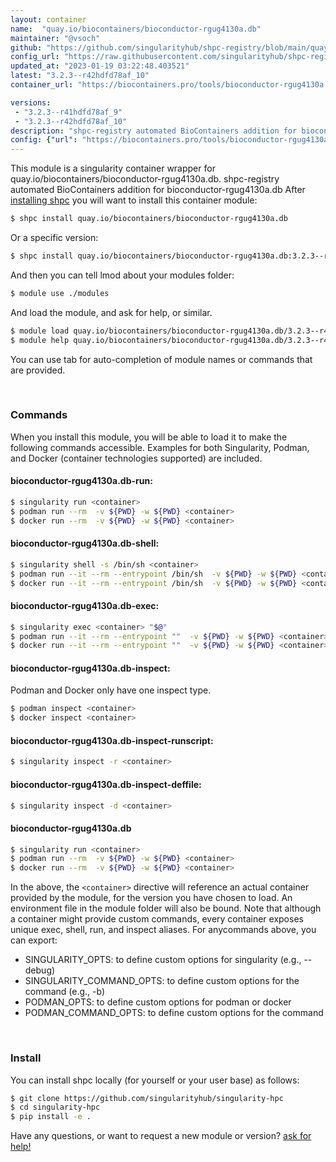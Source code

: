 ```yaml
---
layout: container
name:  "quay.io/biocontainers/bioconductor-rgug4130a.db"
maintainer: "@vsoch"
github: "https://github.com/singularityhub/shpc-registry/blob/main/quay.io/biocontainers/bioconductor-rgug4130a.db/container.yaml"
config_url: "https://raw.githubusercontent.com/singularityhub/shpc-registry/main/quay.io/biocontainers/bioconductor-rgug4130a.db/container.yaml"
updated_at: "2023-01-19 03:22:48.403521"
latest: "3.2.3--r42hdfd78af_10"
container_url: "https://biocontainers.pro/tools/bioconductor-rgug4130a.db"

versions:
 - "3.2.3--r41hdfd78af_9"
 - "3.2.3--r42hdfd78af_10"
description: "shpc-registry automated BioContainers addition for bioconductor-rgug4130a.db"
config: {"url": "https://biocontainers.pro/tools/bioconductor-rgug4130a.db", "maintainer": "@vsoch", "description": "shpc-registry automated BioContainers addition for bioconductor-rgug4130a.db", "latest": {"3.2.3--r42hdfd78af_10": "sha256:b580cb635b649161f453e4a9c928e3a7ebd403103c1a97b95b24fccd20e3a3c8"}, "tags": {"3.2.3--r41hdfd78af_9": "sha256:06ede5975a9cdb84a700c3a8b63fe2a43d3cda91c75e1ba14f675aaf85ae3280", "3.2.3--r42hdfd78af_10": "sha256:b580cb635b649161f453e4a9c928e3a7ebd403103c1a97b95b24fccd20e3a3c8"}, "docker": "quay.io/biocontainers/bioconductor-rgug4130a.db"}
---
```


This module is a singularity container wrapper for quay.io/biocontainers/bioconductor-rgug4130a.db.
shpc-registry automated BioContainers addition for bioconductor-rgug4130a.db
After [installing shpc](#install) you will want to install this container module:


```bash
$ shpc install quay.io/biocontainers/bioconductor-rgug4130a.db
```

Or a specific version:

```bash
$ shpc install quay.io/biocontainers/bioconductor-rgug4130a.db:3.2.3--r42hdfd78af_10
```

And then you can tell lmod about your modules folder:

```bash
$ module use ./modules
```

And load the module, and ask for help, or similar.

```bash
$ module load quay.io/biocontainers/bioconductor-rgug4130a.db/3.2.3--r42hdfd78af_10
$ module help quay.io/biocontainers/bioconductor-rgug4130a.db/3.2.3--r42hdfd78af_10
```

You can use tab for auto-completion of module names or commands that are provided.

<br>

### Commands

When you install this module, you will be able to load it to make the following commands accessible.
Examples for both Singularity, Podman, and Docker (container technologies supported) are included.

#### bioconductor-rgug4130a.db-run:

```bash
$ singularity run <container>
$ podman run --rm  -v ${PWD} -w ${PWD} <container>
$ docker run --rm  -v ${PWD} -w ${PWD} <container>
```

#### bioconductor-rgug4130a.db-shell:

```bash
$ singularity shell -s /bin/sh <container>
$ podman run --it --rm --entrypoint /bin/sh  -v ${PWD} -w ${PWD} <container>
$ docker run --it --rm --entrypoint /bin/sh  -v ${PWD} -w ${PWD} <container>
```

#### bioconductor-rgug4130a.db-exec:

```bash
$ singularity exec <container> "$@"
$ podman run --it --rm --entrypoint ""  -v ${PWD} -w ${PWD} <container> "$@"
$ docker run --it --rm --entrypoint ""  -v ${PWD} -w ${PWD} <container> "$@"
```

#### bioconductor-rgug4130a.db-inspect:

Podman and Docker only have one inspect type.

```bash
$ podman inspect <container>
$ docker inspect <container>
```

#### bioconductor-rgug4130a.db-inspect-runscript:

```bash
$ singularity inspect -r <container>
```

#### bioconductor-rgug4130a.db-inspect-deffile:

```bash
$ singularity inspect -d <container>
```



#### bioconductor-rgug4130a.db

```bash
$ singularity run <container>
$ podman run --rm  -v ${PWD} -w ${PWD} <container>
$ docker run --rm  -v ${PWD} -w ${PWD} <container>
```


In the above, the `<container>` directive will reference an actual container provided
by the module, for the version you have chosen to load. An environment file in the
module folder will also be bound. Note that although a container
might provide custom commands, every container exposes unique exec, shell, run, and
inspect aliases. For anycommands above, you can export:

 - SINGULARITY_OPTS: to define custom options for singularity (e.g., --debug)
 - SINGULARITY_COMMAND_OPTS: to define custom options for the command (e.g., -b)
 - PODMAN_OPTS: to define custom options for podman or docker
 - PODMAN_COMMAND_OPTS: to define custom options for the command

<br>

### Install

You can install shpc locally (for yourself or your user base) as follows:

```bash
$ git clone https://github.com/singularityhub/singularity-hpc
$ cd singularity-hpc
$ pip install -e .
```

Have any questions, or want to request a new module or version? [ask for help!](https://github.com/singularityhub/singularity-hpc/issues)